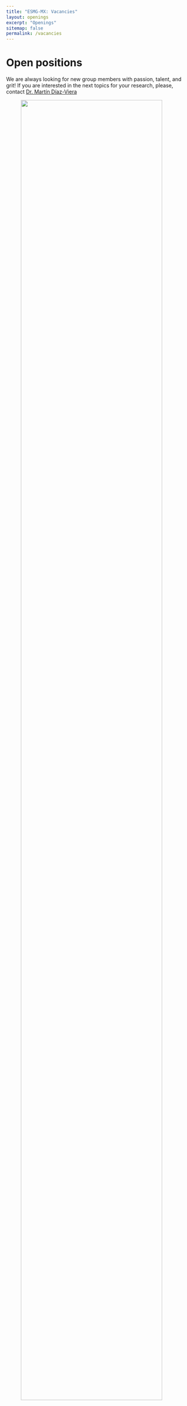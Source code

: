```yaml
---
title: "ESMG-MX: Vacancies"
layout: openings
excerpt: "Openings"
sitemap: false
permalink: /vacancies
---
```


# Open positions

We are always looking for new group members with passion, talent, and grit! If you are interested in the next topics for your research, please, contact [Dr. Martín Díaz-Viera](mailto:mdiazv@imp.mx)

<figure>
<img src="{{ site.url }}{{ site.baseurl }}/images/picpic/Gallery/DSC_0696.jpg" width="95%">
</figure>






